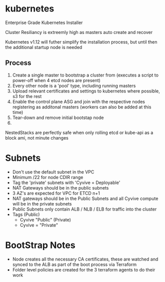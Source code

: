 # kubernetes

Enterprise Grade Kubernetes Installer

Cluster Resiliancy is extreemly high as masters auto create and recover

Kubernetes v1.12 will futher simplify the installation process, but until then the additional startup node is needed

## Process

1. Create a single master to bootstrap a cluster from (executes a script to power-off when 4 etcd nodes are present)
2. Every other node is a 'pool' type, including running masters
2. Upload relevant certificates and settings to kubernetes where possible, s3 for the rest
3. Enable the control plane ASG and join with the respective nodes registering as additonal masters (workers can also be added at this time)
4. Tear-down and remove initial bootstap node
5.

NestedStacks are perfectly safe when only rolling etcd or kube-api as a block ami, not minute changes

# Subnets
- Don't use the default subnet in the VPC
- Minimum /22 for node CDIR range
- Tag the 'private' subnets with 'Cyvive = Deployable'
- NAT Gateways should be in the public subnets
- 3 AZ's are expected for VPC for ETCD n+1
- NAT gateways should be in the Public Subnets and all Cyvive compute will be in the private subnets
- Public Subnets only contain ALB / NLB / ELB for traffic into the cluster
- Tags
	(Public)
	- Cyvive "Public"
	(Private)
	- Cyvive = "Private"


# BootStrap Notes

- Node creates all the necessary CA certificates, these are watched and synced to the ALB as part of the boot process via Terraform
- Folder level policies are created for the 3 terraform agents to do their work

